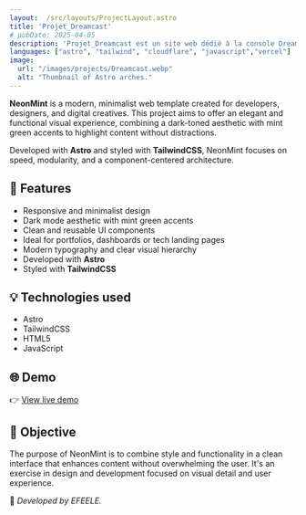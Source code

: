 ```yaml
---
layout:  /src/layouts/ProjectLayout.astro
title: 'Projet_Dreamcast'
# pubDate: 2025-04-05
description: 'Projet_Dreamcast est un site web dédié à la console Dreamcast, permettant aux utilisateurs et visiteurs de consulter un catalogue complet de jeux, de rechercher des titres, et de lire ou publier des avis et commentaires. Il intègre un système d’inscription et de connexion pour gérer les profils utilisateurs et permet aux administrateurs de gérer le contenu et les utilisateurs.'
languages: ["astro", "tailwind", "cloudflare", "javascript","vercel"]
image:
  url: "/images/projects/Dreamcast.webp"
  alt: "Thumbnail of Astro arches."
--- 
```


**NeonMint** is a modern, minimalist web template created for developers, designers, and digital creatives. This project aims to offer an elegant and functional visual experience, combining a dark-toned aesthetic with mint green accents to highlight content without distractions.

Developed with **Astro** and styled with **TailwindCSS**, NeonMint focuses on speed, modularity, and a component-centered architecture.

## 🧩 Features

- Responsive and minimalist design
- Dark mode aesthetic with mint green accents
- Clean and reusable UI components
- Ideal for portfolios, dashboards or tech landing pages
- Modern typography and clear visual hierarchy
- Developed with **Astro**
- Styled with **TailwindCSS**

## 💡 Technologies used

- Astro
- TailwindCSS
- HTML5
- JavaScript


## 🌐 Demo

👉 [View live demo](https://github.com/EFEELE/NeonMint) 

## 🎯 Objective

The purpose of NeonMint is to combine style and functionality in a clean interface that enhances content without overwhelming the user. It's an exercise in design and development focused on visual detail and user experience.


🚀 *Developed by EFEELE.*

